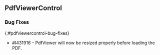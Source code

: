 ## PdfViewerControl

### Bug Fixes
{:#pdfviewercontrol-bug-fixes}
* \#I431916 – PdfViewer will now be resized properly before loading the PDF.